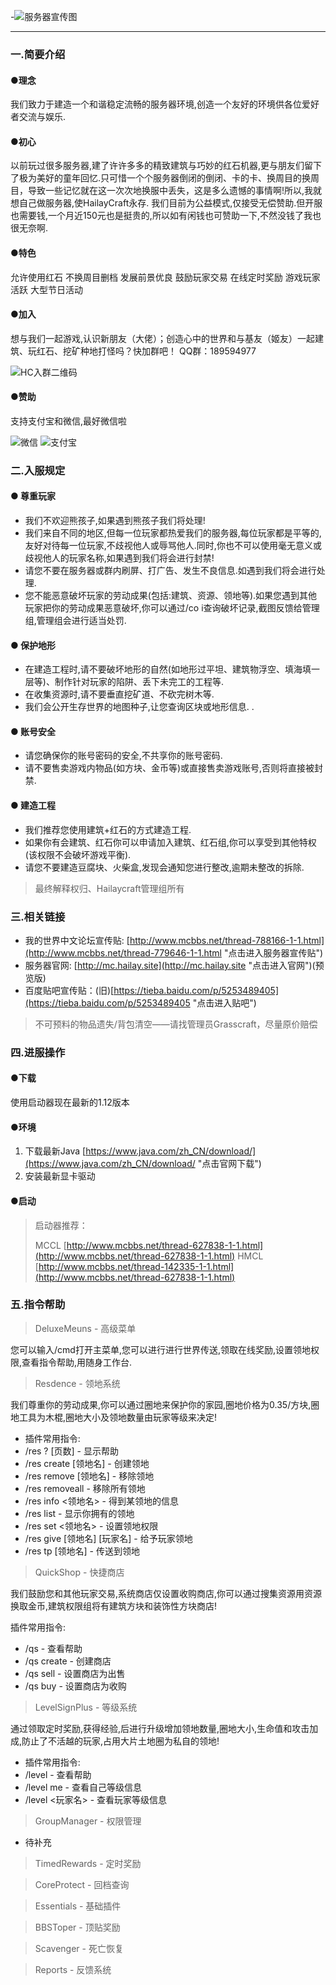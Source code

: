 -![服务器宣传图](http://flie.hailay.site/Hailaycraft-small.jpg)

-----------
### 一.简要介绍

#### ●理念
我们致力于建造一个和谐稳定流畅的服务器环境,创造一个友好的环境供各位爱好者交流与娱乐.

#### ●初心
以前玩过很多服务器,建了许许多多的精致建筑与巧妙的红石机器,更与朋友们留下了极为美好的童年回忆.只可惜一个个服务器倒闭的倒闭、卡的卡、换周目的换周目，导致一些记忆就在这一次次地换服中丢失，这是多么遗憾的事情啊!所以,我就想自己做服务器,使HailayCraft永存.
我们目前为公益模式,仅接受无偿赞助.但开服也需要钱,一个月近150元也是挺贵的,所以如有闲钱也可赞助一下,不然没钱了我也很无奈啊.

#### ●特色
允许使用红石
不换周目删档
发展前景优良
鼓励玩家交易
在线定时奖励
游戏玩家活跃
大型节日活动

#### ●加入
想与我们一起游戏,认识新朋友（大佬）；创造心中的世界和与基友（姬友）一起建筑、玩红石、挖矿种地打怪吗？快加群吧！
QQ群：189594977

![HC入群二维码](http://flie.hailay.site/Hailaycraft-QQ-QR-Code.jpg) 

#### ●赞助
支持支付宝和微信,最好微信啦

![微信](http://flie.hailay.site/wechat-Hailay.jpg) 
![支付宝](http://flie.hailay.site/Alipay-Hailay.jpg) 

### 二.入服规定
#### ● 尊重玩家
   - 我们不欢迎熊孩子,如果遇到熊孩子我们将处理!
   - 我们来自不同的地区,但每一位玩家都热爱我们的服务器,每位玩家都是平等的,友好对待每一位玩家,不歧视他人或辱骂他人.同时,你也不可以使用毫无意义或歧视他人的玩家名称,如果遇到我们将会进行封禁!
   - 请您不要在服务器或群内刷屏、打广告、发生不良信息.如遇到我们将会进行处理.
   - 您不能恶意破坏玩家的劳动成果(包括:建筑、资源、领地等).如果您遇到其他玩家把你的劳动成果恶意破坏,你可以通过/co i查询破坏记录,截图反馈给管理组,管理组会进行适当处罚.

#### ● 保护地形
   - 在建造工程时,请不要破坏地形的自然(如地形过平坦、建筑物浮空、填海填一层等)、制作针对玩家的陷阱、丢下未完工的工程等.
   - 在收集资源时,请不要垂直挖矿道、不砍完树木等.
   - 我们会公开生存世界的地图种子,让您查询区块或地形信息.
  .
#### ● 账号安全
   - 请您确保你的账号密码的安全,不共享你的账号密码.
   - 请不要售卖游戏内物品(如方块、金币等)或直接售卖游戏账号,否则将直接被封禁.

#### ● 建造工程
   - 我们推荐您使用建筑+红石的方式建造工程.
   - 如果你有会建筑、红石你可以申请加入建筑、红石组,你可以享受到其他特权(该权限不会破坏游戏平衡).
   - 请您不要建造豆腐块、火柴盒,发现会通知您进行整改,逾期未整改的拆除.
>最终解释权归、Hailaycraft管理组所有

### 三.相关链接
+ 我的世界中文论坛宣传贴: [http://www.mcbbs.net/thread-788166-1-1.html](http://www.mcbbs.net/thread-779646-1-1.html "点击进入服务器宣传贴") 
+ 服务器官网: [http://mc.hailay.site](http://mc.hailay.site "点击进入官网")(预览版)
+ 百度贴吧宣传贴：(旧)[https://tieba.baidu.com/p/5253489405](https://tieba.baidu.com/p/5253489405 "点击进入贴吧")

>不可预料的物品遗失/背包清空——请找管理员Grasscraft，尽量原价赔偿

### 四.进服操作
#### ●下载
使用启动器现在最新的1.12版本

#### ●环境
1. 下载最新Java [https://www.java.com/zh_CN/download/](https://www.java.com/zh_CN/download/ "点击官网下载")
2. 安装最新显卡驱动

#### ●启动
>启动器推荐：
>
>MCCL [http://www.mcbbs.net/thread-627838-1-1.html](http://www.mcbbs.net/thread-627838-1-1.html)
>HMCL [http://www.mcbbs.net/thread-142335-1-1.html](http://www.mcbbs.net/thread-627838-1-1.html)

### 五.指令帮助

>DeluxeMeuns - 高级菜单

您可以输入/cmd打开主菜单,您可以进行进行世界传送,领取在线奖励,设置领地权限,查看指令帮助,用随身工作台.

>Resdence - 领地系统

我们尊重你的劳动成果,你可以通过圈地来保护你的家园,圈地价格为0.35/方块,圈地工具为木棍,圈地大小及领地数量由玩家等级来决定!
- 插件常用指令:
- /res ? [页数] - 显示帮助
- /res create [领地名] - 创建领地
- /res remove [领地名] - 移除领地
- /res removeall - 移除所有领地
- /res info <领地名> - 得到某领地的信息
- /res list - 显示你拥有的领地
- /res set <领地名> - 设置领地权限
- /res give [领地名] [玩家名] - 给予玩家领地
- /res tp [领地名] - 传送到领地

>QuickShop - 快捷商店

我们鼓励您和其他玩家交易,系统商店仅设置收购商店,你可以通过搜集资源用资源换取金币,建筑权限组将有建筑方块和装饰性方块商店!

插件常用指令:
- /qs - 查看帮助
- /qs create - 创建商店
- /qs sell - 设置商店为出售
- /qs buy - 设置商店为收购

>LevelSignPlus - 等级系统

通过领取定时奖励,获得经验,后进行升级增加领地数量,圈地大小,生命值和攻击加成,防止了不活越的玩家,占用大片土地圈为私自的领地!
- 插件常用指令:
- /level - 查看帮助
- /level me - 查看自己等级信息
- /level <玩家名> - 查看玩家等级信息

>GroupManager - 权限管理
- 待补充

>TimedRewards - 定时奖励

>CoreProtect - 回档查询

>Essentials - 基础插件

>BBSToper - 顶贴奖励

>Scavenger - 死亡恢复

>Reports - 反馈系统